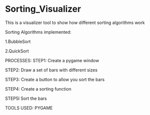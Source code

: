 # Sorting_Visualizer
This is a  visualizer tool to show how different sorting algorithms work


Sorting Algorithms implemented:

1.BubbleSort

2.QuickSort



PROCESSES:
STEP1: Create a pygame window

STEP2: Draw a set of bars with different sizes

STEP3: Create a button to allow you sort the bars

STEP4: Create a sorting function

STEP5l Sort the bars

TOOLS USED:
PYGAME



